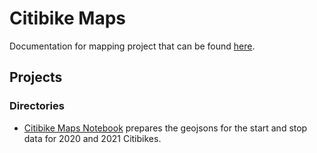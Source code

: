 # Citibike Maps

Documentation for mapping project that can be found [here](https://semerriam.github.io/points-unknown/projects/pj-citibike-map/). 

## Projects
### Directories


* [Citibike Maps Notebook](data/citi_bike_maps.ipynb) prepares the geojsons for the start and stop data for 2020 and 2021 Citibikes. 
